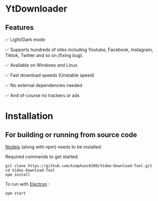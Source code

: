 # YtDownloader

## Features

✅ Light/Dark mode

✅ Supports hundreds of sites including Youtube, Facebook, Instagram, Tiktok, Twitter and so on (fixing bug).

✅ Available on Windows and Linux

✅ Fast download speeds (Unstable speed)

✅ No external dependencies needed

✅ And of-course no trackers or ads


# Installation

## For building or running from source code

[Nodejs](https://nodejs.org/) (along with npm) needs to be installed.

Required commands to get started.
```
git clone https://github.com/kimphuoc0209/Video-Download-Tool.git
cd Video-Download-Tool
npm install
```

To run with [Electron](https://www.electronjs.org/) :
```
npm start
```
